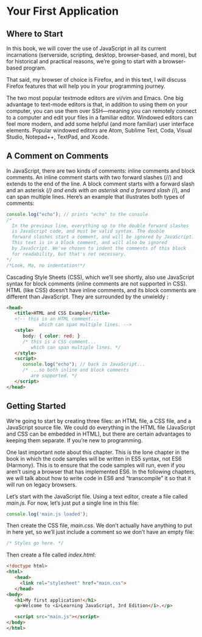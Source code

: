 # Your First Application

## Where to Start

In this book, we will cover the use of JavaScript in all its current incarnations (serverside,
scripting, desktop, browser-based, and more), but for historical and practical
reasons, we’re going to start with a browser-based program.

That said, my browser of choice is Firefox, and in
this text, I will discuss Firefox features that will help you in your programming journey.

The two most popular textmode
editors are vi/vim and Emacs. One big advantage to text-mode editors is that,
in addition to using them on your computer, you can use them over SSH—meaning
you can remotely connect to a computer and edit your files in a familiar editor. Windowed
editors can feel more modern, and add some helpful (and more familiar) user
interface elements.
Popular
windowed editors are Atom, Sublime Text, Coda, Visual Studio, Notepad++, TextPad,
and Xcode.

## A Comment on Comments

In JavaScript, there are two kinds of comments: inline comments and block comments.
An inline comment starts with two forward slashes (//) and extends to the
end of the line. A block comment starts with a forward slash and an asterisk (/*) and
ends with an asterisk and a forward slash (*/), and can span multiple lines. Here’s an
example that illustrates both types of comments:

```javascript
console.log("echo"); // prints "echo" to the console
/*
  In the previous line, everything up to the double forward slashes
  is JavaScript code, and must be valid syntax. The double
  forward slashes start a comment, and will be ignored by JavaScript.
  This text is in a block comment, and will also be ignored
  by JavaScript. We've chosen to indent the comments of this block
  for readability, but that's not necessary.
*/
/*Look, Ma, no indentation!*/
```

Cascading Style Sheets (CSS), which we’ll see shortly, also use JavaScript syntax for
block comments (inline comments are not supported in CSS). HTML (like CSS)
doesn’t have inline comments, and its block comments are different than JavaScript.
They are surrounded by the unwieldy <!-- and -->:

```html
<head>
   <title>HTML and CSS Example</title>
   <!-- this is an HTML comment...
            which can span multiple lines. -->
   <style>
      body: { color: red; }
      /* this is a CSS comment...
         which can span multiple lines. */
   </style>
   <script>
      console.log("echo"); // back in JavaScript...
      /* ...so both inline and block comments
         are supported. */
   </script>
</head>
```


## Getting Started

We’re going to start by creating three files: an HTML file, a CSS file, and a JavaScript
source file. We could do everything in the HTML file (JavaScript and CSS can be
embedded in HTML), but there are certain advantages to keeping them separate. If
you’re new to programming.

One last important note about this chapter. This is the lone chapter in the book in
which the code samples will be written in ES5 syntax, not ES6 (Harmony). This is to
ensure that the code samples will run, even if you aren’t using a browser that has
implemented ES6. In the following chapters, we will talk about how to write code in
ES6 and “transcompile” it so that it will run on legacy browsers.

Let’s start with the JavaScript file. Using a text editor, create a file called _main.js_. For
now, let’s just put a single line in this file:

```javascript
console.log('main.js loaded');
```

Then create the CSS file, _main.css_. We don’t actually have anything to put in here yet,
so we’ll just include a comment so we don’t have an empty file:

```css
/* Styles go here. */
```

Then create a file called _index.html_:

```html
<!doctype html>
<html>
   <head>
     <link rel="stylesheet" href="main.css">
   </head>
<body>
   <h1>My first application!</h1>
   <p>Welcome to <i>Learning JavaScript, 3rd Edition</i>.</p>

   <script src="main.js"></script>
</body>
</html>
```

